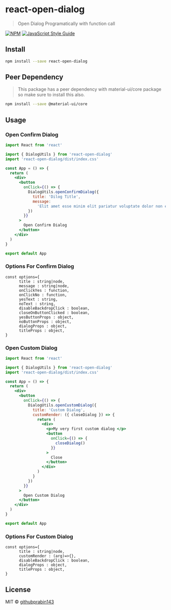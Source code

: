 # react-open-dialog

> Open Dialog Programatically with function call

[![NPM](https://img.shields.io/npm/v/react-open-dialog.svg)](https://www.npmjs.com/package/react-open-dialog) [![JavaScript Style Guide](https://img.shields.io/badge/code_style-standard-brightgreen.svg)](https://standardjs.com)

## Install

```bash
npm install --save react-open-dialog
```

## Peer Dependency
>This package has a peer dependency with material-ui/core package so make sure to install this also.
```bash
npm install --save @material-ui/core
```

## Usage

### Open Confirm Dialog

```jsx
import React from 'react'

import { DialogUtils } from 'react-open-dialog'
import 'react-open-dialog/dist/index.css'

const App = () => {
  return (
    <div>
      <button
        onClick={() => {
          DialogUtils.openConfirmDialog({
            title: 'Dilog Title',
            message:
              'Elit amet esse minim elit pariatur voluptate dolor non et. Nulla ad do amet amet mollit duis voluptate magna. Nisi in non cillum amet magna consequat occaecat adipisicing. Ex consequat qui mollit eu exercitation et do adipisicing reprehenderit. Laborum sint eu sit sit ea anim Lorem id ut qui consectetur proident eiusmod laborum. Ipsum aliquip duis fugiat veniam nulla ut.'
          })
        }}
      >
        Open Confirm Dialog
      </button>
    </div>
  )
}

export default App
```

### Options For Confirm Dialog

```
const options={
      title : string|node,
      message : string|node,
      onClickYes : function,
      onClickNo : function,
      yesText : string,
      noText : string,
      disableBackdropClick : boolean,
      closeOnButtonClicked : boolean,
      yesButtonProps : object,
      noButtonProps : object,
      dialogProps : object,
      titleProps : object,
}
```

### Open Custom Dialog

```jsx
import React from 'react'

import { DialogUtils } from 'react-open-dialog'
import 'react-open-dialog/dist/index.css'

const App = () => {
  return (
    <div>
      <button
        onClick={() => {
          DialogUtils.openCustomDialog({
            title: 'Custom Dialog',
            customRender: ({ closeDialog }) => {
              return (
                <div>
                  <p>My very first custom dialog </p>
                  <button
                    onClick={() => {
                      closeDialog()
                    }}
                  >
                    Close
                  </button>
                </div>
              )
            }
          })
        }}
      >
        Open Custom Dialog
      </button>
    </div>
  )
}

export default App
```

### Options For Custom Dialog

```
const options={
      title : string|node,
      customRender : (arg)=>{},
      disableBackdropClick : boolean,
      dialogProps : object,
      titleProps : object,
}
```

## License

MIT © [githubprabin143](https://github.com/githubprabin143)

